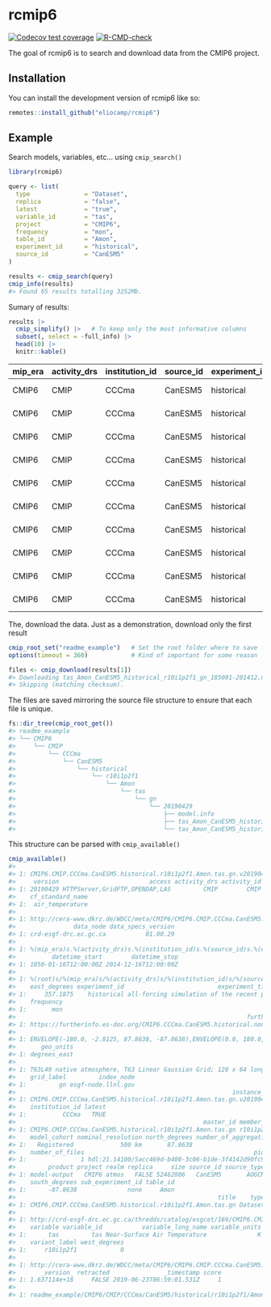 
<!-- README.md is generated from README.Rmd. Please edit that file -->

# rcmip6

<!-- badges: start -->

[![Codecov test
coverage](https://codecov.io/gh/eliocamp/rcmip6/branch/main/graph/badge.svg)](https://app.codecov.io/gh/eliocamp/rcmip6?branch=main)
[![R-CMD-check](https://github.com/eliocamp/rcmip6/actions/workflows/R-CMD-check.yaml/badge.svg)](https://github.com/eliocamp/rcmip6/actions/workflows/R-CMD-check.yaml)
<!-- badges: end -->

The goal of rcmip6 is to search and download data from the CMIP6
project.

## Installation

You can install the development version of rcmip6 like so:

``` r
remotes::install_github("eliocamp/rcmip6")
```

## Example

Search models, variables, etc… using `cmip_search()`

``` r
library(rcmip6)

query <- list(
  type               = "Dataset",
  replica            = "false",
  latest             = "true",
  variable_id        = "tas",
  project            = "CMIP6",
  frequency          = "mon",                          
  table_id           = "Amon",
  experiment_id      = "historical",
  source_id          = "CanESM5"
)

results <- cmip_search(query)
cmip_info(results)
#> Found 65 results totalling 3252Mb.
```

Sumary of results:

``` r
results |> 
  cmip_simplify() |>   # To keep only the most informative columns
  subset(, select = -full_info) |> 
  head(10) |> 
  knitr::kable()
```

| mip_era | activity_drs | institution_id | source_id | experiment_id | member_id | table_id | variable_id | grid_label | version  | variable_long_name           | datetime_start       | datetime_stop        | nominal_resolution |
|:--------|:-------------|:---------------|:----------|:--------------|:----------|:---------|:------------|:-----------|:---------|:-----------------------------|:---------------------|:---------------------|:-------------------|
| CMIP6   | CMIP         | CCCma          | CanESM5   | historical    | r10i1p2f1 | Amon     | tas         | gn         | 20190429 | Near-Surface Air Temperature | 1850-01-16T12:00:00Z | 2014-12-16T12:00:00Z | 500 km             |
| CMIP6   | CMIP         | CCCma          | CanESM5   | historical    | r7i1p2f1  | Amon     | tas         | gn         | 20190429 | Near-Surface Air Temperature | 1850-01-16T12:00:00Z | 2014-12-16T12:00:00Z | 500 km             |
| CMIP6   | CMIP         | CCCma          | CanESM5   | historical    | r8i1p2f1  | Amon     | tas         | gn         | 20190429 | Near-Surface Air Temperature | 1850-01-16T12:00:00Z | 2014-12-16T12:00:00Z | 500 km             |
| CMIP6   | CMIP         | CCCma          | CanESM5   | historical    | r9i1p2f1  | Amon     | tas         | gn         | 20190429 | Near-Surface Air Temperature | 1850-01-16T12:00:00Z | 2014-12-16T12:00:00Z | 500 km             |
| CMIP6   | CMIP         | CCCma          | CanESM5   | historical    | r23i1p2f1 | Amon     | tas         | gn         | 20190429 | Near-Surface Air Temperature | 1850-01-16T12:00:00Z | 2014-12-16T12:00:00Z | 500 km             |
| CMIP6   | CMIP         | CCCma          | CanESM5   | historical    | r14i1p2f1 | Amon     | tas         | gn         | 20190429 | Near-Surface Air Temperature | 1850-01-16T12:00:00Z | 2014-12-16T12:00:00Z | 500 km             |
| CMIP6   | CMIP         | CCCma          | CanESM5   | historical    | r16i1p2f1 | Amon     | tas         | gn         | 20190429 | Near-Surface Air Temperature | 1850-01-16T12:00:00Z | 2014-12-16T12:00:00Z | 500 km             |
| CMIP6   | CMIP         | CCCma          | CanESM5   | historical    | r17i1p2f1 | Amon     | tas         | gn         | 20190429 | Near-Surface Air Temperature | 1850-01-16T12:00:00Z | 2014-12-16T12:00:00Z | 500 km             |
| CMIP6   | CMIP         | CCCma          | CanESM5   | historical    | r22i1p2f1 | Amon     | tas         | gn         | 20190429 | Near-Surface Air Temperature | 1850-01-16T12:00:00Z | 2014-12-16T12:00:00Z | 500 km             |
| CMIP6   | CMIP         | CCCma          | CanESM5   | historical    | r11i1p2f1 | Amon     | tas         | gn         | 20190429 | Near-Surface Air Temperature | 1850-01-16T12:00:00Z | 2014-12-16T12:00:00Z | 500 km             |

The, download the data. Just as a demonstration, download only the first
result

``` r
cmip_root_set("readme_example")   # Set the root folder where to save files 
options(timeout = 360)            # Kind of important for some reason

files <- cmip_download(results[1])
#> Downloading tas_Amon_CanESM5_historical_r10i1p2f1_gn_185001-201412.nc...
#> Skipping (matching checksum).
```

The files are saved mirroring the source file structure to ensure that
each file is unique.

``` r
fs::dir_tree(cmip_root_get())
#> readme_example
#> └── CMIP6
#>     └── CMIP
#>         └── CCCma
#>             └── CanESM5
#>                 └── historical
#>                     └── r10i1p2f1
#>                         └── Amon
#>                             └── tas
#>                                 └── gn
#>                                     └── 20190429
#>                                         ├── model.info
#>                                         ├── tas_Amon_CanESM5_historical_r10i1p2f1_gn_185001-201412.log
#>                                         └── tas_Amon_CanESM5_historical_r10i1p2f1_gn_185001-201412.nc
```

This structure can be parsed with `cmip_available()`

``` r
cmip_available()
#>                                                                                           id
#> 1: CMIP6.CMIP.CCCma.CanESM5.historical.r10i1p2f1.Amon.tas.gn.v20190429|crd-esgf-drc.ec.gc.ca
#>     version                         access activity_drs activity_id
#> 1: 20190429 HTTPServer,GridFTP,OPENDAP,LAS         CMIP        CMIP
#>    cf_standard_name
#> 1:  air_temperature
#>                                                                                                        citation_url
#> 1: http://cera-www.dkrz.de/WDCC/meta/CMIP6/CMIP6.CMIP.CCCma.CanESM5.historical.r10i1p2f1.Amon.tas.gn.v20190429.json
#>                data_node data_specs_version
#> 1: crd-esgf-drc.ec.gc.ca           01.00.29
#>                                                                                                                         dataset_id_template_
#> 1: %(mip_era)s.%(activity_drs)s.%(institution_id)s.%(source_id)s.%(experiment_id)s.%(member_id)s.%(table_id)s.%(variable_id)s.%(grid_label)s
#>          datetime_start        datetime_stop
#> 1: 1850-01-16T12:00:00Z 2014-12-16T12:00:00Z
#>                                                                                                                                        directory_format_template_
#> 1: %(root)s/%(mip_era)s/%(activity_drs)s/%(institution_id)s/%(source_id)s/%(experiment_id)s/%(member_id)s/%(table_id)s/%(variable_id)s/%(grid_label)s/%(version)s
#>    east_degrees experiment_id                          experiment_title
#> 1:     357.1875    historical all-forcing simulation of the recent past
#>    frequency
#> 1:       mon
#>                                                                further_info_url
#> 1: https://furtherinfo.es-doc.org/CMIP6.CCCma.CanESM5.historical.none.r10i1p2f1
#>                                                                                     geo
#> 1: ENVELOPE(-180.0, -2.8125, 87.8638, -87.8638),ENVELOPE(0.0, 180.0, 87.8638, -87.8638)
#>       geo_units
#> 1: degrees_east
#>                                                                                                           grid
#> 1: T63L49 native atmosphere, T63 Linear Gaussian Grid; 128 x 64 longitude/latitude; 49 levels; top level 1 hPa
#>    grid_label         index_node
#> 1:         gn esgf-node.llnl.gov
#>                                                            instance_id
#> 1: CMIP6.CMIP.CCCma.CanESM5.historical.r10i1p2f1.Amon.tas.gn.v20190429
#>    institution_id latest
#> 1:          CCCma   TRUE
#>                                                    master_id member_id mip_era
#> 1: CMIP6.CMIP.CCCma.CanESM5.historical.r10i1p2f1.Amon.tas.gn r10i1p2f1   CMIP6
#>    model_cohort nominal_resolution north_degrees number_of_aggregations
#> 1:   Registered             500 km       87.8638                      2
#>    number_of_files                                               pid
#> 1:               1 hdl:21.14100/5acc469d-b400-3c06-b1de-3f4142d90fc9
#>         product project realm replica     size source_id source_type
#> 1: model-output   CMIP6 atmos   FALSE 52462806   CanESM5       AOGCM
#>    south_degrees sub_experiment_id table_id
#> 1:      -87.8638              none     Amon
#>                                                        title    type
#> 1: CMIP6.CMIP.CCCma.CanESM5.historical.r10i1p2f1.Amon.tas.gn Dataset
#>                                                                                                                                                                                                                                                                                                                                                                                                                url
#> 1: http://crd-esgf-drc.ec.gc.ca/thredds/catalog/esgcet/169/CMIP6.CMIP.CCCma.CanESM5.historical.r10i1p2f1.Amon.tas.gn.v20190429.xml#CMIP6.CMIP.CCCma.CanESM5.historical.r10i1p2f1.Amon.tas.gn.v20190429|application/xml+thredds|THREDDS,http://crd-esgf-drc.ec.gc.ca/las/getUI.do?catid=2D7D52D9ABAF43CDC673C1D95DCBF3BC_ns_CMIP6.CMIP.CCCma.CanESM5.historical.r10i1p2f1.Amon.tas.gn.v20190429|application/las|LAS
#>    variable variable_id           variable_long_name variable_units
#> 1:      tas         tas Near-Surface Air Temperature              K
#>    variant_label west_degrees
#> 1:     r10i1p2f1            0
#>                                                                                                                                                                                                                 xlink
#> 1: http://cera-www.dkrz.de/WDCC/meta/CMIP6/CMIP6.CMIP.CCCma.CanESM5.historical.r10i1p2f1.Amon.tas.gn.v20190429.json|Citation|citation,http://hdl.handle.net/hdl:21.14100/5acc469d-b400-3c06-b1de-3f4142d90fc9|PID|pid
#>       _version_ retracted               _timestamp score
#> 1: 1.637114e+18     FALSE 2019-06-23T06:59:01.531Z     1
#>                                                                                                                                          files
#> 1: readme_example/CMIP6/CMIP/CCCma/CanESM5/historical/r10i1p2f1/Amon/tas/gn/20190429/tas_Amon_CanESM5_historical_r10i1p2f1_gn_185001-201412.nc
```
